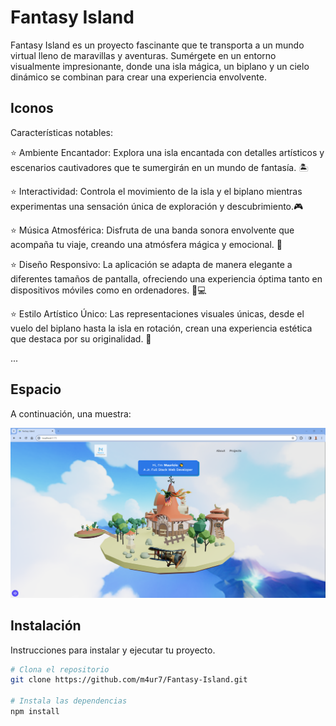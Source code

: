 
# Fantasy Island

Fantasy Island es un proyecto fascinante que te transporta a un mundo virtual lleno de maravillas y aventuras. Sumérgete en un entorno visualmente impresionante, donde una isla mágica, un biplano y un cielo dinámico se combinan para crear una experiencia envolvente.

## Iconos

Características notables:

:star: Ambiente Encantador: Explora una isla encantada con detalles artísticos y escenarios cautivadores que te sumergirán en un mundo de fantasía. 🏝️

:star: Interactividad: Controla el movimiento de la isla y el biplano mientras experimentas una sensación única de exploración y descubrimiento.🎮

:star: Música Atmosférica: Disfruta de una banda sonora envolvente que acompaña tu viaje, creando una atmósfera mágica y emocional. 🎵

:star: Diseño Responsivo: La aplicación se adapta de manera elegante a diferentes tamaños de pantalla, ofreciendo una experiencia óptima tanto en dispositivos móviles como en ordenadores. 📱💻

:star: Estilo Artístico Único: Las representaciones visuales únicas, desde el vuelo del biplano hasta la isla en rotación, crean una experiencia estética que destaca por su originalidad. 🎨


...

## Espacio

A continuación, una muestra:

![3D Website](src/assets/images/screen.png)

## Instalación

Instrucciones para instalar y ejecutar tu proyecto.

```bash
# Clona el repositorio
git clone https://github.com/m4ur7/Fantasy-Island.git

# Instala las dependencias
npm install
